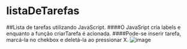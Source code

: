 # listaDeTarefas
##Lista de tarefas utilizando JavaScript.
####O JavaSript cria labels e enquanto a função criarTarefa é acionada.
####Pode-se inserir tarefa, marcá-la no chekbox e deletá-la ao pressionar X.
![image](https://user-images.githubusercontent.com/59448111/171918869-221dc7c6-01f8-4bb0-8a70-2ea43f426c43.png)

